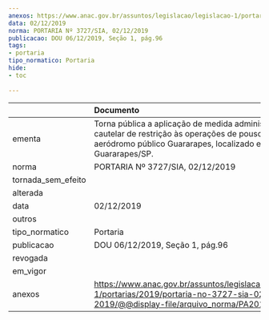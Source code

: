 ```yaml
---
anexos: https://www.anac.gov.br/assuntos/legislacao/legislacao-1/portarias/2019/portaria-no-3727-sia-02-12-2019/@@display-file/arquivo_norma/PA2019-3727.pdf
data: 02/12/2019
norma: PORTARIA Nº 3727/SIA, 02/12/2019
publicacao: DOU 06/12/2019, Seção 1, pág.96
tags:
- portaria
tipo_normatico: Portaria
hide: 
- toc 
 
---
```


|                    | Documento                                                                                                                                                    |
|:-------------------|:-------------------------------------------------------------------------------------------------------------------------------------------------------------|
| ementa             | Torna pública a aplicação de medida administrativa cautelar de restrição às operações de pouso no aeródromo público Guararapes, localizado em Guararapes/SP. |
| norma              | PORTARIA Nº 3727/SIA, 02/12/2019                                                                                                                             |
| tornada_sem_efeito |                                                                                                                                                              |
| alterada           |                                                                                                                                                              |
| data               | 02/12/2019                                                                                                                                                   |
| outros             |                                                                                                                                                              |
| tipo_normatico     | Portaria                                                                                                                                                     |
| publicacao         | DOU 06/12/2019, Seção 1, pág.96                                                                                                                              |
| revogada           |                                                                                                                                                              |
| em_vigor           |                                                                                                                                                              |
| anexos             | https://www.anac.gov.br/assuntos/legislacao/legislacao-1/portarias/2019/portaria-no-3727-sia-02-12-2019/@@display-file/arquivo_norma/PA2019-3727.pdf         |